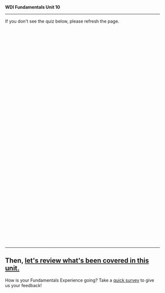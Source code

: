 **WDI Fundamentals Unit 10**

---

If you don't see the quiz below, please refresh the page.

<!-- Change the width and height values to suit you best -->
<div class="typeform-widget" data-url="https://ga-immersives.typeform.com/to/f7AlW3" data-text=" Unit 10" style="width:100%;height:700px;"></div>
<script>(function(){var qs,js,q,s,d=document,gi=d.getElementById,ce=d.createElement,gt=d.getElementsByTagName,id='typef_orm',b='https://s3-eu-west-1.amazonaws.com/share.typeform.com/';if(!gi.call(d,id)){js=ce.call(d,'script');js.id=id;js.src=b+'widget.js';q=gt.call(d,'script')[0];q.parentNode.insertBefore(js,q)}})()</script>


---

Then, [let's review what's been covered in this unit.](08_cheatsheet.md)
---
How is your Fundamentals Experience going? Take a [quick survey](../feedback.md) to give us your feedback!
